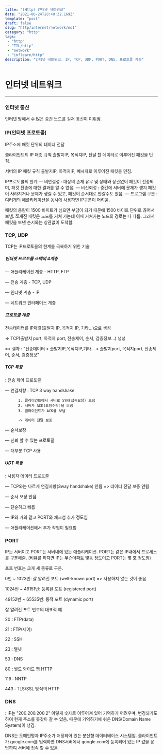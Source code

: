 ```yaml
---
title: "[Http] 인터넷 네트워크"
date: "2021-06-24T20:40:32.169Z"
template: "post"
draft: false
slug: "http/internet/network/no1"
category: "http"
tags:
 - "http"
 - "TIL/http"
 - "network"
 - "inflearn/http"
description: "인터넷 네트워크, IP, TCP, UDP, PORT, DNS, 프로토콜 계층"
---
```


# 인터넷 네트워크
- - - - 

### 인터넷 통신

인터넷 망에서 수 많은 중간 노드를 걸쳐 통신이 이뤄짐.



### IP(인터넷 프로토콜)

IP주소에 패킷 단위의 데이터 전달

클라이언트의 IP 패킷 규칙
출발지IP, 목적지IP, 전달 할 데이터로 이루어진 패킷을 던짐.

서버의 IP 패킷 규칙
출발지IP, 목적지IP, 메시지로 이루어진 패킷을 던짐.


IP프로토콜의 한계
— 비연결성 : 대상의 존재 유무 및 상태와 상관없이 패킷이 전송되며, 패킷 전송에 대한 결과를 알 수 없음.
— 비신뢰성 : 중간에 서버에 문제가 생겨 패킷이 사라지거나 문제가 생길 수 있고, 패킷이 순서대로 안갈수도 있음.
— 프로그램 구분 : 여러개의 애플리케이션을 동시에 사용하면 IP구분이 어려움.


패킷의 용량이 1500 바이트가 넘으면 부담이 되기 때문에 1500 바이트 단위로 끊어서 보냄.
쪼개진 패킷은 노드를 거쳐 가는데 이때 거쳐가는 노드의 경로는 다 다름.
그래서 패킷을 보낸 순서와는 상관없이 도착함.



### TCP, UDP

TCP는 IP프로토콜의 한계를 극복하기 위한 기술



##### 인터넷 프로토콜 스택의 4계층


— 애플리케이션 계층 - HTTP, FTP

— 전송 계층 - TCP, UDP

— 인터넷 계층 - IP

— 네트워크 인터페이스 계층


##### 프로토콜 계층

전송데이터를 IP패킷(출발지 IP, 목적지 IP, 기타...)으로 생성  

=> TCP(출발지 port, 목적지 port, 전송제어, 순서, 검증정보...) 생성

=> 결과 : "전송데이터 > 출발지IP,목적지IP,기타... > 출발지port, 목적지port, 전송제어, 순서, 검증정보"


##### TCP 특징

: 전송 제어 프로토콜 

— 연결지향 : TCP 3 way handshake 
          
          1. 클라이언트에서 서버로 SYN(접속요청) 보냄
          2. 서버가 ACK(요청수락)을 보냄
          3. 클라이언트가 ACK를 보냄

          -> 데이터 전달 보증

— 순서보장

— 신뢰 할 수 있는 프로토콜

— 대부분 TCP 사용


##### UDT 특징

: 사용자 데이터 프로토콜

— TCP와는 다르게 연결지향(3way handshake) 안됨 => 데이터 전달 보증 안됨

— 순서 보장 안됨

— 단순하고 빠름

— IP와 거의 같고 PORT와  체크섬 추가 정도임

— 애플리케이션에서 추가 작업이 필요함




### PORT

IP는 서버이고 PORT는 서버내에 있는 애플리케이션.
PORT는 같은 IP내에서 프로세스를 구분해줌.
(비유를 하자면 IP는 무슨아파트 몇동 정도이고 PORT는 몇 호 정도임)


포트 번호는 크게 세 종류로 구분.

0번 ~ 1023번: 잘 알려진 포트 (well-known port)  => 사용하지 않는 것이 좋음

1024번 ~ 49151번: 등록된 포트 (registered port)

49152번 ~ 65535번: 동적 포트 (dynamic port)



잘 알려진 포트 번호의 대표적 예

20 : FTP(data)

21 : FTP(제어)

22 : SSH

23 : 텔넷

53 : DNS

80 : 월드 와이드 웹 HTTP

119 : NNTP

443 : TLS/SSL 방식의 HTTP 



### DNS

: IP는 \"200.200.200.2\" 이렇게 숫자로 이루어져 있어 기억하기 어려우며, 변경되기도하여 현재 주소를 못찾아 갈 수 있음.
  때문에 기억하기에 쉬운 DNS(Domain Name System)이 생김.
  
  
  DNS는 도메인명과 IP주소가 저장되어 있는 분산형 데이터베이스 시스템임.
  클라이언트가 google.com를 입력하면 DNS서버에서 google.com에 등록되어 있는 IP 값을 응답하여 서버에 접속 할 수 있음
